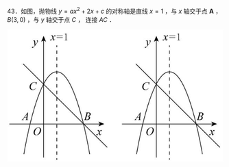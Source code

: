 43．如图，抛物线 $y = a x ^ { 2 } + 2 x + c$ 的对称轴是直线 $x = 1$ ，与 $x$ 轴交于点 $\mathbf { A }$ ， $B \left( 3 , 0 \right)$ ，与 $y$ 轴交于点 $C$ ， 连接 $A C$ ．

![](<../../qs_image_DB/专题3-2_一网打尽14类·二次函数的存在性问题（解析版）_/63fcf7b85b0667df22b82a496558499c1cf390f3932209f6bb8acfb5367a6d35.jpg>)  

